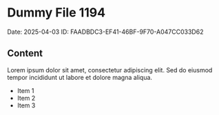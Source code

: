 # Dummy File 1194

Date: 2025-04-03
ID: FAADBDC3-EF41-46BF-9F70-A047CC033D62

## Content

Lorem ipsum dolor sit amet, consectetur adipiscing elit.
Sed do eiusmod tempor incididunt ut labore et dolore magna aliqua.

* Item 1
* Item 2
* Item 3
